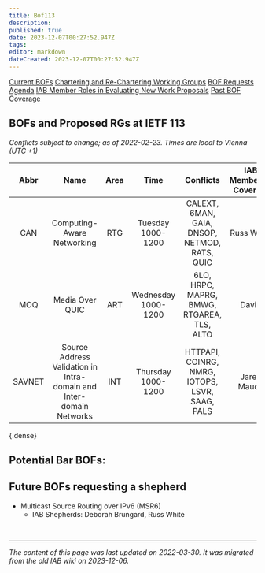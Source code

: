 ```yaml
---
title: Bof113
description: 
published: true
date: 2023-12-07T00:27:52.947Z
tags: 
editor: markdown
dateCreated: 2023-12-07T00:27:52.947Z
---
```



[Current BOFs](https://datatracker.ietf.org/wg/bofs/)
[Chartering and Re-Chartering Working Groups](https://datatracker.ietf.org/group/chartering/)
[BOF Requests](https://datatracker.ietf.org/doc/bof-requests)
[Agenda](https://datatracker.ietf.org/meeting/agenda/)
[IAB Member Roles in Evaluating New Work Proposals](https://www.iab.org/documents/correspondence-reports-documents/2012-2/iab-member-roles-in-evaluating-new-work-proposals/)
[Past BOF Coverage](/group/iab/Bof_Coverage)

## BOFs and Proposed RGs at IETF 113
*Conflicts subject to change; as of 2022-02-23. Times are local to Vienna (UTC +1)*

| **Abbr** |                               **Name**                              | **Area** |       **Time**      |                  **Conflicts**                  | **IAB Member(s) Covering** | **IAB Shepherd** |
|:--------:|:-------------------------------------------------------------------:|:--------:|:-------------------:|:-----------------------------------------------:|:--------------------------:|:----------------:|
| CAN      | Computing-Aware Networking                                          | RTG      | Tuesday 1000-1200   | CALEXT, 6MAN, GAIA, DNSOP, NETMOD, RATS, QUIC   | Russ White                 | Zhenbin Li       |
| MOQ      | Media Over QUIC                                                     | ART      | Wednesday 1000-1200 | 6LO, HRPC, MAPRG, BMWG, RTGAREA, TLS, ALTO      | David                      | Tommy Pauly      |
| SAVNET   | Source Address Validation in Intra-domain and Inter-domain Networks | INT      | Thursday 1000-1200  | HTTPAPI, COINRG, NMRG, IOTOPS, LSVR, SAAG, PALS | Jared Mauch                | Jari Arkko       |
{.dense}


## Potential Bar BOFs:
## Future BOFs requesting a shepherd
- Multicast Source Routing over IPv6 (MSR6)
  - IAB Shepherds: Deborah Brungard, Russ White

&nbsp;
&nbsp;
&nbsp;

---

*The content of this page was last updated on 2022-03-30. It was migrated from the old IAB wiki on 2023-12-06.*